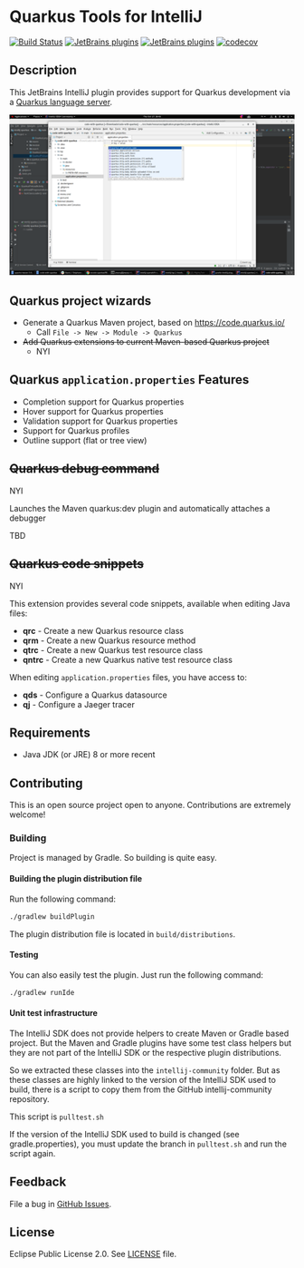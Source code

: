 # Quarkus Tools for IntelliJ
[plugin-repo]: https://plugins.jetbrains.com/plugin/13234-quarkus
[plugin-version-svg]: https://img.shields.io/jetbrains/plugin/v/13234-quarkus.svg
[plugin-downloads-svg]: https://img.shields.io/jetbrains/plugin/d/13234-quarkus.svg

[![Build Status](https://travis-ci.com/redhat-developer/intellij-openshift-connector.svg?branch=master)](https://travis-ci.com/redhat-developer/intellij-quarkus)
[![JetBrains plugins][plugin-version-svg]][plugin-repo]
[![JetBrains plugins][plugin-downloads-svg]][plugin-repo]
[![codecov](https://codecov.io/gh/redhat-developer/intellij-quarkus/branch/master/graph/badge.svg)](https://codecov.io/gh/redhat-developer/intellij-quarkus)


## Description

This JetBrains IntelliJ plugin provides support for Quarkus development via a 
[Quarkus language server](https://github.com/redhat-developer/quarkus-ls/tree/master/quarkus.ls).

![](images/propertiesSupport.png)

## Quarkus project wizards
  * Generate a Quarkus Maven project, based on https://code.quarkus.io/
    - Call `File -> New -> Module -> Quarkus`
  * ~~Add Quarkus extensions to current Maven-based Quarkus project~~
    - NYI

## Quarkus `application.properties` Features
  * Completion support for Quarkus properties
  * Hover support for Quarkus properties
  * Validation support for Quarkus properties 
  * Support for Quarkus profiles
  * Outline support (flat or tree view)

## ~~Quarkus debug command~~
  NYI
  
  Launches the Maven quarkus:dev plugin and automatically attaches a debugger

  TBD
  
## ~~Quarkus code snippets~~
NYI

This extension provides several code snippets, available when editing Java files:

  * **qrc** - Create a new Quarkus resource class
  * **qrm** - Create a new Quarkus resource method
  * **qtrc** - Create a new Quarkus test resource class
  * **qntrc** - Create a new Quarkus native test resource class

When editing `application.properties` files, you have access to:

  * **qds** - Configure a Quarkus datasource
  * **qj** - Configure a Jaeger tracer


## Requirements

  * Java JDK (or JRE) 8 or more recent

        
## Contributing

This is an open source project open to anyone. Contributions are extremely welcome!

### Building

Project is managed by Gradle. So building is quite easy.

#### Building the plugin distribution file

Run the following command:

```sh
./gradlew buildPlugin
```
The plugin distribution file is located in ```build/distributions```.

#### Testing

You can also easily test the plugin. Just run the following command:

```sh
./gradlew runIde
```

#### Unit test infrastructure

The IntelliJ SDK does not provide helpers to create Maven or Gradle based project.
But the Maven and Gradle plugins have some test class helpers but they are not part
of the IntelliJ SDK or the respective plugin distributions.

So we extracted these classes into the ```intellij-community``` folder. But as these
classes are highly linked to the version of the IntelliJ SDK used to build, there is
a script to copy them from the GitHub intellij-community repository.

This script is ```pulltest.sh```

If the version of the IntelliJ SDK used to build is changed (see gradle.properties), you must
update the branch in ```pulltest.sh``` and run the script again.

## Feedback

File a bug in [GitHub Issues](https://github.com/redhat-developer/intellij-quarkus/issues).

## License

Eclipse Public License 2.0.
See [LICENSE](LICENSE) file.